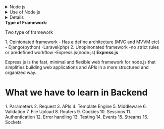 <details>
<summary>Node js</summary>
<p>It is the open source, cross platform and javascript runtime environment that allow you to run javascript code outside the a web browser. It was developed by Ryan Dahl in 2009. V8 engine is the power of Node.js</p>
</details>

<details>
<summary>Use of Node js</summary>
<p>
<li>Create a web APIs</li>
<li>streaming data: video streaming, audio streaming and processing sensor data from IoT device</li>
<li>Backend for mobile apps</li>
<li>file storage system</li>
<li>Create a web application</li>
</p>
</details>

<details>
<strong>Framework:</strong>
<p>Web framework are prewritten code  and librarie that provide a foundation for developing software application.</p>
</details>
<strong> Type of Framework:</strong>
<p>Two type of framework</p>
1. Opinionated framework
- Has a define architecture (MVC and MVVM etc)
- Django(python)
-Laravel(php)
2. Unopinonated framework
-no strict rules or predefined workflow
-Express.js(node.js)
<strong>Express js </strong>
<p>Express.js is the fast, minimal and flexible web framework for node.js that simplifies building web applications and APIs in a more structured and organized way. </p>

<h1>What we have to learn in Backend</h1>
1. Parameters
2. Request
3. APIs
4. Template Engine
5. Middleware
6. Validation
7. File Upload
8. Routers
9. Cookies
10. Sessions
11. Authentication
12. Error handling
13. Testing
14. Events
15. Streams
16. Sockets
